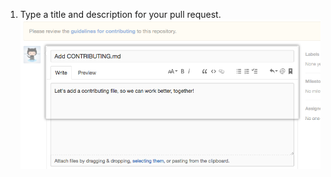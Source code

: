 1. Type a title and description for your pull request. ![Pull request title and description fields](/assets/images/help/pull_requests/pullrequest-description.png)
